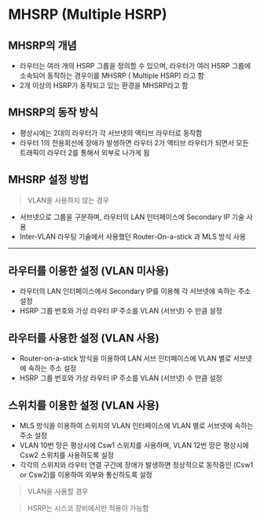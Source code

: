 # MHSRP (Multiple HSRP)

## MHSRP의 개념

- 라우터는 여러 개의 HSRP 그룹을 정의할 수 있으며, 라우터가 여러 HSRP 그룹에 소속되어 동작하는 경우이를 MHSRP ( Multiple HSRP) 라고 함
- 2개 이상의 HSRP가 동작되고 있는 환경을 MHSRP라고 함

## MHSRP의 동작 방식

- 평상시에는 2대의 라우터가 각 서브넷의 액티브 라우터로 동작함
- 라우터 1의 전용회선에 장애가 발생하면 라우터 2가 액티브 라우터가 되면서 모든 트래픽이 라우터 2를 통해서 외부로 나가게 됨

## MHSRP 설정 방법

> VLAN을 사용하지 않는 경우
> 
- 서브넷으로 그룹을 구분하며, 라우터의 LAN 인터페이스에 Secondary IP 기술 사용
- Inter-VLAN 라우팅 기술에서 사용했던 Router-On-a-stick 과 MLS 방식 사용

---

## 라우터를 이용한 설정 (VLAN 미사용)

- 라우터의 LAN 인터페이스에서 Secondary IP를 이용해 각 서브넷에 속하는 주소 설정
- HSRP 그룹 번호와 가상 라우터 IP 주소를 VLAN (서브넷) 수 만큼 설정

## 라우터를 사용한 설정 (VLAN 사용)

- Router-on-a-stick 방식을 이용하여 LAN 서브 인터페이스에 VLAN 별로 서브넷에 속하는 주소 설정
- HSRP 그룹 번호와 가상 라우터 IP 주소를 VLAN (서브넷) 수 만큼 설정

## 스위치를 이용한 설정 (VLAN 사용)

- MLS 방식을 이용하여 스위치의 VLAN 인터페이스에 VLAN 별로 서브넷에 속하는 주소 설정
- VLAN 10번 망은 평상시에 Csw1 스위치를 사용하며, VLAN 12번 망은 평상시에 Csw2 스위치를 사용하도록 설정
- 각각의 스위치와 라우터 연결 구간에 장애가 발생하면 정상적으로 동작중인 (Csw1 or Csw2)를 이용하여 외부와 통신하도록 설정

> VLAN을 사용할 경우
> 

> HSRP는 시스코 장비에서만 적용이 가능함
>